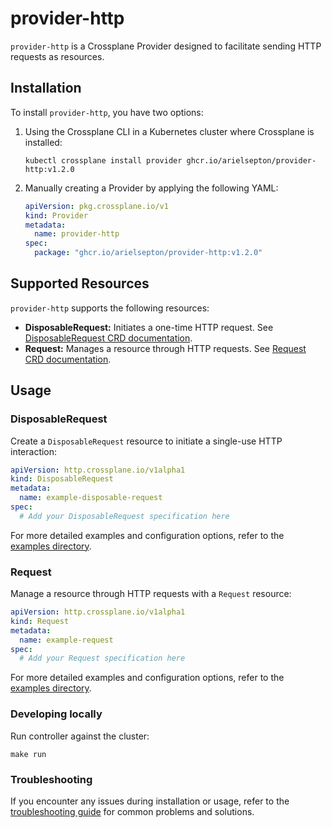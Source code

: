 # provider-http

`provider-http` is a Crossplane Provider designed to facilitate sending HTTP requests as resources.


## Installation

To install `provider-http`, you have two options:

1. Using the Crossplane CLI in a Kubernetes cluster where Crossplane is installed:

    ```console
    kubectl crossplane install provider ghcr.io/arielsepton/provider-http:v1.2.0
    ```

2. Manually creating a Provider by applying the following YAML:

    ```yaml
    apiVersion: pkg.crossplane.io/v1
    kind: Provider
    metadata:
      name: provider-http
    spec:
      package: "ghcr.io/arielsepton/provider-http:v1.2.0"
    ```


## Supported Resources

`provider-http` supports the following resources:

- **DisposableRequest:** Initiates a one-time HTTP request. See [DisposableRequest CRD documentation](resources-docs/desposiblerequest_docs.md).
- **Request:** Manages a resource through HTTP requests. See [Request CRD documentation](resources-docs/request_docs.md).

## Usage

### DisposableRequest

Create a `DisposableRequest` resource to initiate a single-use HTTP interaction:

```yaml
apiVersion: http.crossplane.io/v1alpha1
kind: DisposableRequest
metadata:
  name: example-disposable-request
spec:
  # Add your DisposableRequest specification here
```
For more detailed examples and configuration options, refer to the [examples directory](examples/sample/).


### Request

Manage a resource through HTTP requests with a `Request` resource:

```yaml
apiVersion: http.crossplane.io/v1alpha1
kind: Request
metadata:
  name: example-request
spec:
  # Add your Request specification here
```
For more detailed examples and configuration options, refer to the [examples directory](examples/sample/).


### Developing locally

Run controller against the cluster:
```
make run
```


### Troubleshooting
If you encounter any issues during installation or usage, refer to the [troubleshooting guide](https://docs.crossplane.io/knowledge-base/guides/troubleshoot/) for common problems and solutions.